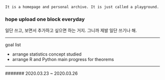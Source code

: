 ```
It is a homepage and personal archive. It is just called a playground.
```
### hope upload one block everyday

일단 쓰고, 보면서 추가하고 싶으면 하는 거지. 그니까 제발 일단 쓰기나 해.

---
goal list
- arrange statistics concept studied
- arrange R and Python main progress for theorems

---
####### 2020.03.23 ~ 2020.03.26
